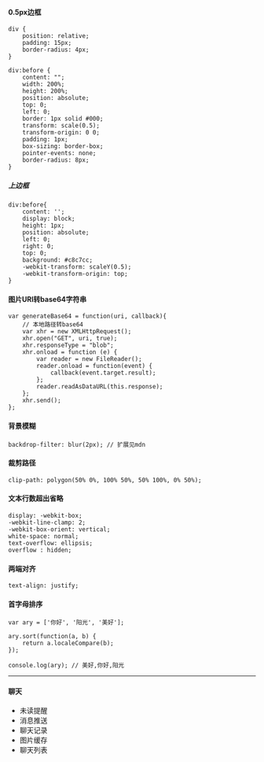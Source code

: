 #### 0.5px边框

    div {
		position: relative;
		padding: 15px;
		border-radius: 4px;
	}
	
	div:before {
		content: "";
		width: 200%;
		height: 200%;
		position: absolute;
		top: 0;
		left: 0;
		border: 1px solid #000;
		transform: scale(0.5);
		transform-origin: 0 0;
		padding: 1px;
		box-sizing: border-box;
		pointer-events: none;
		border-radius: 8px;
	}

##### 上边框

    div:before{
    	content: '';
		display: block;
		height: 1px;
	    position: absolute;
		left: 0;
		right: 0;
		top: 0;
		background: #c8c7cc;
		-webkit-transform: scaleY(0.5);
		-webkit-transform-origin: top;
    }


#### 图片URI转base64字符串

    var generateBase64 = function(uri, callback){
		// 本地路径转base64
		var xhr = new XMLHttpRequest();       
	    xhr.open("GET", uri, true); 
	    xhr.responseType = "blob";
	    xhr.onload = function (e) {
            var reader = new FileReader();
            reader.onload = function(event) {
            	callback(event.target.result);
            };
            reader.readAsDataURL(this.response);
	    };
	    xhr.send();
    };
    

#### 背景模糊

    backdrop-filter: blur(2px); // 扩展见mdn
    


#### 裁剪路径

    clip-path: polygon(50% 0%, 100% 50%, 50% 100%, 0% 50%);
    

#### 文本行数超出省略

    display: -webkit-box;
    -webkit-line-clamp: 2;
    -webkit-box-orient: vertical;
    white-space: normal;
    text-overflow: ellipsis;
    overflow : hidden;
  
#### 两端对齐

    text-align: justify;
  
  
#### 首字母排序

    var ary = ['你好', '阳光', '美好'];
			
	ary.sort(function(a, b) { 
		return a.localeCompare(b);
	});
	
	console.log(ary); // 美好,你好,阳光
  


----------------------------------------------

#### 聊天

* 未读提醒
* 消息推送
* 聊天记录
* 图片缓存
* 聊天列表